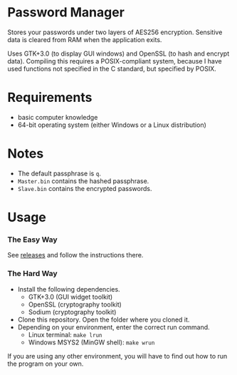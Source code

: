# Password Manager
Stores your passwords under two layers of AES256 encryption. Sensitive data is
cleared from RAM when the application exits.

Uses GTK+3.0 (to display GUI windows) and OpenSSL (to hash and encrypt data).
Compiling this requires a POSIX-compliant system, because I have used functions
not specified in the C standard, but specified by POSIX.

# Requirements
* basic computer knowledge
* 64-bit operating system (either Windows or a Linux distribution)

# Notes
* The default passphrase is `q`.
* `Master.bin` contains the hashed passphrase.
* `Slave.bin` contains the encrypted passwords.

# Usage

### The Easy Way
See [releases](https://github.com/tfpf/gtk-windowing/releases) and follow the
instructions there.

### The Hard Way
* Install the following dependencies.
  * GTK+3.0 (GUI widget toolkit)
  * OpenSSL (cryptography toolkit)
  * Sodium (cryptography toolkit)
* Clone this repository. Open the folder where you cloned it.
* Depending on your environment, enter the correct run command.
  * Linux terminal: `make lrun`
  * Windows MSYS2 (MinGW shell): `make wrun`

If you are using any other environment, you will have to find out how to run
the program on your own.

